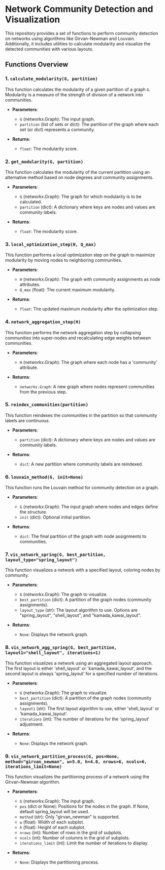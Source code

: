 # Network Community Detection and Visualization

This repository provides a set of functions to perform community detection on networks using algorithms like Girvan-Newman and Louvain. Additionally, it includes utilities to calculate modularity and visualize the detected communities with various layouts.

## Functions Overview

### 1. `calculate_modularity(G, partition)`
This function calculates the modularity of a given partition of a graph `G`. Modularity is a measure of the strength of division of a network into communities.

- **Parameters**:
  - `G` (networkx.Graph): The input graph.
  - `partition` (list of sets or dict): The partition of the graph where each set (or dict) represents a community.
  
- **Returns**:
  - `float`: The modularity score.

### 2. `get_modularity(G, partition)`
This function calculates the modularity of the current partition using an alternative method based on node degrees and community assignments.

- **Parameters**:
  - `G` (networkx.Graph): The graph for which modularity is to be calculated.
  - `partition` (dict): A dictionary where keys are nodes and values are community labels.
  
- **Returns**:
  - `float`: The modularity score.

### 3. `local_optimization_step(H, Q_max)`
This function performs a local optimization step on the graph to maximize modularity by moving nodes to neighboring communities.

- **Parameters**:
  - `H` (networkx.Graph): The graph with community assignments as node attributes.
  - `Q_max` (float): The current maximum modularity.
  
- **Returns**:
  - `float`: The updated maximum modularity after the optimization step.

### 4. `network_aggregation_step(H)`
This function performs the network aggregation step by collapsing communities into super-nodes and recalculating edge weights between communities.

- **Parameters**:
  - `H` (networkx.Graph): The graph where each node has a 'community' attribute.
  
- **Returns**:
  - `networkx.Graph`: A new graph where nodes represent communities from the previous step.

### 5. `reindex_communities(partition)`
This function reindexes the communities in the partition so that community labels are continuous.

- **Parameters**:
  - `partition` (dict): A dictionary where keys are nodes and values are community labels.
  
- **Returns**:
  - `dict`: A new partition where community labels are reindexed.

### 6. `louvain_method(G, init=None)`
This function runs the Louvain method for community detection on a graph.

- **Parameters**:
  - `G` (networkx.Graph): The input graph where nodes and edges define the structure.
  - `init` (dict): Optional initial partition.
  
- **Returns**:
  - `dict`: The final partition of the graph with node assignments to communities.

### 7. `vis_network_spring(G, best_partition, layout_type="spring_layout")`
This function visualizes a network with a specified layout, coloring nodes by community.

- **Parameters**:
  - `G` (networkx.Graph): The graph to visualize.
  - `best_partition` (dict): A partition of the graph nodes (community assignments).
  - `layout_type` (str): The layout algorithm to use. Options are "spring_layout", "shell_layout", and "kamada_kawai_layout".
  
- **Returns**:
  - `None`: Displays the network graph.

### 8. `vis_network_agg_spring(G, best_partition, layout1="shell_layout", iterations=1)`
This function visualizes a network using an aggregated layout approach. The first layout is either 'shell_layout' or 'kamada_kawai_layout', and the second layout is always 'spring_layout' for a specified number of iterations.

- **Parameters**:
  - `G` (networkx.Graph): The graph to visualize.
  - `best_partition` (dict): A partition of the graph nodes (community assignments).
  - `layout1` (str): The first layout algorithm to use, either 'shell_layout' or 'kamada_kawai_layout'.
  - `iterations` (int): The number of iterations for the 'spring_layout' adjustment.
  
- **Returns**:
  - `None`: Displays the network graph.

### 9. `vis_network_partition_process(G, pos=None, method="girvan_newman", w=5.0, h=4.0, nrows=6, ncols=6, iterations_limit=None)`
This function visualizes the partitioning process of a network using the Girvan-Newman algorithm.

- **Parameters**:
  - `G` (networkx.Graph): The input graph.
  - `pos` (dict or None): Positions for the nodes in the graph. If None, default spring_layout will be used.
  - `method` (str): Only "girvan_newman" is supported.
  - `w` (float): Width of each subplot.
  - `h` (float): Height of each subplot.
  - `nrows` (int): Number of rows in the grid of subplots.
  - `ncols` (int): Number of columns in the grid of subplots.
  - `iterations_limit` (int): Limit the number of iterations to display.
  
- **Returns**:
  - `None`: Displays the partitioning process.
